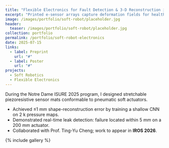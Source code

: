```yaml
---
title: "Flexible Electronics for Fault Detection & 3-D Reconstruction in Soft Robots"
excerpt: "Printed e-sensor arrays capture deformation fields for health monitoring and object shape inference."
image: /images/portfolio/soft-robot/placeholder.jpg
header:
  teaser: /images/portfolio/soft-robot/placeholder.jpg
collection: portfolio
permalink: /portfolio/soft-robot-electronics
date: 2025-07-15
links:
  - label: Preprint
    url: "#"
  - label: Poster
    url: "#"
projects:
  - Soft Robotics
  - Flexible Electronics
---
```


During the Notre Dame ISURE 2025 program, I designed stretchable piezoresistive sensor mats conformable to pneumatic soft actuators.

* Achieved ≤1 mm shape-reconstruction error by training a shallow CNN on 2 k pressure maps.
* Demonstrated real-time leak detection: failure located within 5 mm on a 200 mm actuator.
* Collaborated with Prof. Ting-Yu Cheng; work to appear in **IROS 2026**. 

{% include gallery %} 